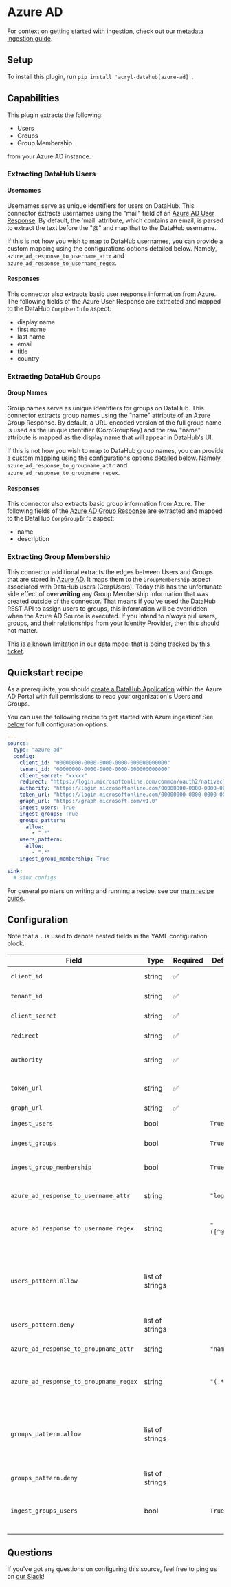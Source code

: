 # Azure AD

For context on getting started with ingestion, check out our [metadata ingestion guide](../README.md).

## Setup

To install this plugin, run `pip install 'acryl-datahub[azure-ad]'`.

## Capabilities

This plugin extracts the following:

- Users
- Groups
- Group Membership

from your Azure AD instance. 

### Extracting DataHub Users

#### Usernames

Usernames serve as unique identifiers for users on DataHub. This connector extracts usernames using the 
"mail" field of an [Azure AD User Response](https://docs.microsoft.com/en-us/graph/api/user-list?view=graph-rest-1.0&tabs=http#response-1). 
By default, the 'mail' attribute, which contains an email, is parsed to extract the text before the "@" and map that to the DataHub username.

If this is not how you wish to map to DataHub usernames, you can provide a custom mapping using the configurations options detailed below. Namely, `azure_ad_response_to_username_attr` 
and `azure_ad_response_to_username_regex`. 

#### Responses

This connector also extracts basic user response information from Azure. The following fields of the Azure User Response are extracted
and mapped to the DataHub `CorpUserInfo` aspect:

- display name 
- first name
- last name
- email
- title
- country

### Extracting DataHub Groups

#### Group Names

Group names serve as unique identifiers for groups on DataHub. This connector extracts group names using the "name" attribute of an Azure Group Response.
By default, a URL-encoded version of the full group name is used as the unique identifier (CorpGroupKey) and the raw "name" attribute is mapped
as the display name that will appear in DataHub's UI. 

If this is not how you wish to map to DataHub group names, you can provide a custom mapping using the configurations options detailed below. Namely, `azure_ad_response_to_groupname_attr`
and `azure_ad_response_to_groupname_regex`.

#### Responses 

This connector also extracts basic group information from Azure. The following fields of the [Azure AD Group Response](https://docs.microsoft.com/en-us/graph/api/group-list?view=graph-rest-1.0&tabs=http#response-1) are extracted and mapped to the
DataHub `CorpGroupInfo` aspect:

- name
- description

### Extracting Group Membership

This connector additional extracts the edges between Users and Groups that are stored in [Azure AD](https://docs.microsoft.com/en-us/graph/api/group-list-members?view=graph-rest-1.0&tabs=http#response-1). It maps them to the `GroupMembership` aspect
associated with DataHub users (CorpUsers). Today this has the unfortunate side effect of **overwriting** any Group Membership information that
was created outside of the connector. That means if you've used the DataHub REST API to assign users to groups, this information will be overridden
when the Azure AD Source is executed. If you intend to *always* pull users, groups, and their relationships from your Identity Provider, then
this should not matter. 

This is a known limitation in our data model that is being tracked by [this ticket](https://github.com/linkedin/datahub/issues/3065).


## Quickstart recipe

As a prerequisite, you should [create a DataHub Application](https://docs.microsoft.com/en-us/graph/toolkit/get-started/add-aad-app-registration) within the Azure AD Portal with full permissions
to read your organization's Users and Groups. 

You can use the following recipe to get started with Azure ingestion! See [below](#config-details) for full configuration options.

```yml
---
source:
  type: "azure-ad"
  config:
    client_id: "00000000-0000-0000-0000-000000000000"
    tenant_id: "00000000-0000-0000-0000-000000000000"
    client_secret: "xxxxx"
    redirect: "https://login.microsoftonline.com/common/oauth2/nativeclient"
    authority: "https://login.microsoftonline.com/00000000-0000-0000-0000-000000000000"
    token_url: "https://login.microsoftonline.com/00000000-0000-0000-0000-000000000000/oauth2/token"
    graph_url: "https://graph.microsoft.com/v1.0"
    ingest_users: True
    ingest_groups: True
    groups_pattern:
      allow:
        - ".*"
    users_pattern:
      allow:
        - ".*"
    ingest_group_membership: True

sink:
  # sink configs
```

For general pointers on writing and running a recipe, see our [main recipe guide](../README.md#recipes).


## Configuration

Note that a `.` is used to denote nested fields in the YAML configuration block.

| Field                              | Type   | Required | Default     | Description                                                                                                     |
|------------------------------------|--------|----------|-------------|-----------------------------------------------------------------------------------------------------------------|
| `client_id`                     | string   | ✅          | |  Application ID. Found in your app registration on Azure AD Portal       |                                                         
| `tenant_id`                     | string   | ✅          |       | Directory ID. Found in your app registration on Azure AD Portal       |                                     
| `client_secret`                     | string   | ✅           |       | Client secret. Found in your app registration on Azure AD Portal       |                                  
| `redirect`                     | string   | ✅          |       | Redirect URI.  Found in your app registration on Azure AD Portal       |                                  
| `authority`                     | string   | ✅          |       | The [authority](https://docs.microsoft.com/en-us/azure/active-directory/develop/msal-client-application-configuration) is a URL that indicates a directory that MSAL can request tokens from. |
| `token_url`                     | string   | ✅          |       | The token URL that acquires a token from Azure AD for authorizing requests |
| `graph_url`                     | string   | ✅          |       | [Microsoft Graph API endpoint](https://docs.microsoft.com/en-us/graph/use-the-api)
| `ingest_users`                     | bool   |          | `True`      | Whether users should be ingested into DataHub.                                                                  |
| `ingest_groups`                    | bool   |          | `True`      | Whether groups should be ingested into DataHub.                                                                 |
| `ingest_group_membership`          | bool   |          | `True`      | Whether group membership should be ingested into DataHub. ingest_groups must be True if this is True.           |
| `azure_ad_response_to_username_attr`    | string |          | `"login"`   | Which Azure AD User Response attribute to use as input to DataHub username mapping.                                  |
| `azure_ad_response_to_username_regex`   | string |          | `"([^@]+)"` | A regex used to parse the DataHub username from the attribute specified in `azure_ad_response_to_username_attr`.     |
| `users_pattern.allow`                 |  list of strings    |             |       | List of regex patterns for users to include in ingestion. The name against which compare the regexp is the DataHub user name, i.e. the one resulting from the action of `azure_ad_response_to_username_attr` and `azure_ad_response_to_username_regex`   |
| `users_pattern.deny`                  | list of strings     |             |       | As above, but for excluding users from ingestion.                                                                                                                           |
| `azure_ad_response_to_groupname_attr`  | string |          | `"name"`    | Which Azure AD Group Response attribute to use as input to DataHub group name mapping.                               |
| `azure_ad_response_to_groupname_regex` | string |          | `"(.*)"`    | A regex used to parse the DataHub group name from the attribute specified in `azure_ad_response_to_groupname_attr`. |
| `groups_pattern.allow`                 |  list of strings  |             |       | List of regex patterns for groups to include in ingestion. The name against which compare the regexp is the DataHub group name, i.e. the one resulting from the action of `azure_ad_response_to_groupname_attr` and `azure_ad_response_to_groupname_regex`   |
| `groups_pattern.deny`                  |  list of strings  |             |       | As above, but for exculing groups from ingestion.                                                                                                                           |
| `ingest_groups_users`                  | bool              |             | `True`             | This option is useful only when `ingest_users` is set to False and `ingest_group_membership` to True. As effect, only the users which belongs to the selected groups will be ingested. |

## Questions

If you've got any questions on configuring this source, feel free to ping us on [our Slack](https://slack.datahubproject.io/)!
